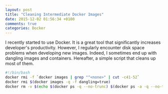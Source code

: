 ```yaml
---
layout: post
title: "Cleaning Intermediate Docker Images"
date: 2015-12-02 01:56:34 +0100
comments: true
categories: Docker
---
```

I recently started to use Docker. It is a great tool that significantly increases developer's productivity. However, I regularly encounter disk space problems when developing new images. Indeed, I sometimes end up with dangling images and containers. Hereafter, a simple script that cleans up most of them.

```bash
#!/bin/bash
docker rmi -f `docker images | grep "^<none>" | cut -c41-52`
docker rmi $(docker images -q -f dangling=true)
docker rm -v $(echo $(docker ps -q --no-trunc) $(docker ps -a -q --no-trunc) | sed 's|\s|\n|g'  | sort | uniq -u)
```
